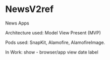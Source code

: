 # NewsV2ref
News Apps 

Architecture used: Model View Present (MVP)

Pods used: SnapKit,
            Alamofire,
            AlamofireImage. 


In Work:
show - browser/app view
date label
